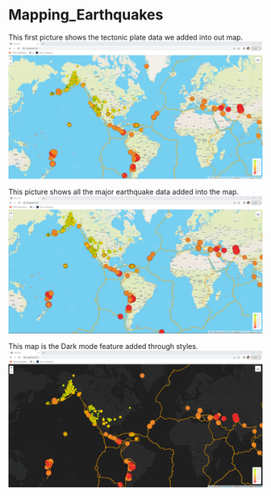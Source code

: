 # Mapping_Earthquakes

This first picture shows the tectonic plate data we added into out map. 
![Tectonic Plate](Earthquake_Challenge/Images/Delv8.png)

This picture shows all the major earthquake data added into the map.
![Major Earthquake Data](Earthquake_Challenge/Images/Delv9.png)

This map is the Dark mode feature added through styles.
![Dark Mode](Earthquake_Challenge/Images/Delv3.png)
